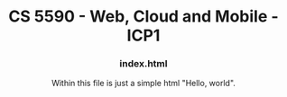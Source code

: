 <h1 align="center" color="#0000FF">CS 5590 - Web, Cloud and Mobile - ICP1</h1>
<h3 align="center">index.html</h3>
<p align="center">Within this file is just a simple html "Hello, world".</p>